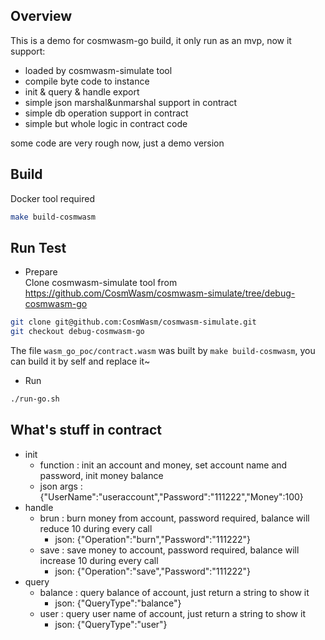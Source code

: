 ## Overview
This is a demo for cosmwasm-go build, it only run as an mvp, now it support:
* loaded by cosmwasm-simulate tool
* compile byte code to instance
* init & query & handle export
* simple json marshal&unmarshal support in contract
* simple db operation support in contract
* simple but whole logic in contract code

some code are very rough now, just a demo version

## Build

Docker tool required     
```sh
make build-cosmwasm
```
## Run Test
* Prepare   
Clone cosmwasm-simulate tool from https://github.com/CosmWasm/cosmwasm-simulate/tree/debug-cosmwasm-go 
```sh
git clone git@github.com:CosmWasm/cosmwasm-simulate.git
git checkout debug-cosmwasm-go
```
The file `wasm_go_poc/contract.wasm` was built by `make build-cosmwasm`, you can build it by self and replace it~ 
* Run   
```sh
./run-go.sh
```

## What's stuff in contract
* init
   * function : init an account and money, set account name and password, init money balance
   * json args : {"UserName":"useraccount","Password":"111222","Money":100}
* handle
   * brun : burn money from account, password required, balance will reduce 10 during every call
      - json: {"Operation":"burn","Password":"111222"}
   * save : save money to account, password required, balance will increase 10 during every call
      - json: {"Operation":"save","Password":"111222"}
* query
   * balance : query balance of account, just return a string to show it
      - json: {"QueryType":"balance"}
   * user : query user name of account, just return a string to show it
      - json: {"QueryType":"user"}
